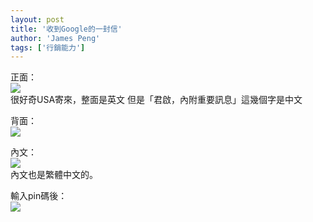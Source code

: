 ```yaml
---
layout: post
title: '收到Google的一封信'
author: 'James Peng'
tags: ['行銷能力']
---
```


正面：  
[![](http://1.bp.blogspot.com/_AnTT9cbXdqY/R1f2PJjHj1I/AAAAAAAAAdo/MjEv7stKtj4/s320/img002.jpg)](http://1.bp.blogspot.com/_AnTT9cbXdqY/R1f2PJjHj1I/AAAAAAAAAdo/MjEv7stKtj4/s1600-h/img002.jpg)  
很好奇USA寄來，整面是英文 但是「君啟，內附重要訊息」這幾個字是中文  
  
背面：  
[![](http://3.bp.blogspot.com/_AnTT9cbXdqY/R1f2PpjHj2I/AAAAAAAAAdw/P4i8blNtUus/s320/img003.jpg)](http://3.bp.blogspot.com/_AnTT9cbXdqY/R1f2PpjHj2I/AAAAAAAAAdw/P4i8blNtUus/s1600-h/img003.jpg)  
  
內文：  
[![](http://4.bp.blogspot.com/_AnTT9cbXdqY/R1f2P5jHj3I/AAAAAAAAAd4/REPNFzNNPME/s320/img005.jpg)](http://4.bp.blogspot.com/_AnTT9cbXdqY/R1f2P5jHj3I/AAAAAAAAAd4/REPNFzNNPME/s1600-h/img005.jpg)  
內文也是繁體中文的。  
  
輸入pin碼後：  
[![](http://1.bp.blogspot.com/_AnTT9cbXdqY/R1fV0JjHj0I/AAAAAAAAAdg/8qqr0QMFSZk/s320/ggg.PNG)](http://1.bp.blogspot.com/_AnTT9cbXdqY/R1fV0JjHj0I/AAAAAAAAAdg/8qqr0QMFSZk/s1600-h/ggg.PNG)
